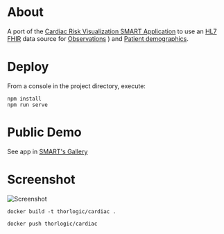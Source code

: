 # About #
A port of the [Cardiac Risk Visualization SMART Application](https://github.com/smart-classic/smart_sample_apps/tree/master/static/framework/cardio_risk_viz
) to use an [HL7 FHIR](http://www.hl7.org/implement/standards/fhir/index.htm) data source for [Observations](http://hl7.org/fhir/observation.html)
) and [Patient demographics](http://hl7.org/fhir/patient.html).

# Deploy #

From a console in the project directory, execute:

```
npm install
npm run serve
```

# Public Demo #
See app in [SMART's Gallery](https://gallery.smarthealthit.org/boston-childrens-hospital/cardiac-risk)

# Screenshot #

![Screenshot](https://raw.github.com/sethrylan/fhir_cardiac_risk/gh-pages/screenshot.png)


```
docker build -t thorlogic/cardiac .

docker push thorlogic/cardiac
```
